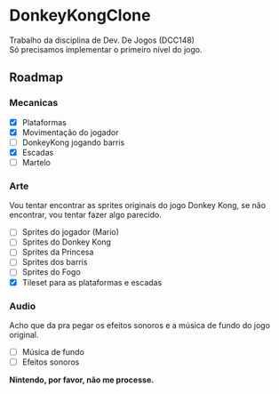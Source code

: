 # DonkeyKongClone

Trabalho da disciplina de Dev. De Jogos (DCC148)  
Só precisamos implementar o primeiro nível do jogo.

## Roadmap

### Mecanicas

- [x] Plataformas
- [x] Movimentação do jogador
- [ ] DonkeyKong jogando barris
- [x] Escadas
- [ ] Martelo

### Arte

Vou tentar encontrar as sprites originais do jogo Donkey Kong, se não encontrar, vou tentar fazer algo parecido.

- [ ] Sprites do jogador (Mario)
- [ ] Sprites do Donkey Kong
- [ ] Sprites da Princesa
- [ ] Sprites dos barris
- [ ] Sprites do Fogo
- [x] Tileset para as plataformas e escadas

### Audio

Acho que da pra pegar os efeitos sonoros e a música de fundo do jogo original.

- [ ] Música de fundo
- [ ] Efeitos sonoros

**Nintendo, por favor, não me processe.**
